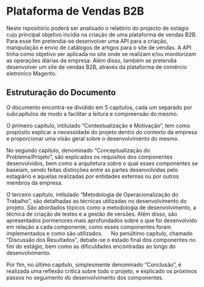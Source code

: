 # Plataforma de Vendas B2B

Neste repositório poderá ser analisado o relatório do projecto de estágio cujo principal objetivo incidia na criação de uma plataforma de vendas B2B. Para esse fim pretendia-se desenvolver uma API para a criação, manipulação e envio de catálogos de artigos para o site de vendas. A API tinha como objetivo ser aplicada no site onde se realizam e/ou monitorizam as operações diárias da empresa. Além disso, também se pretendia desenvolver um site de vendas B2B, através da plataforma de comércio eletrónico Magento. 


## Estruturação do Documento

O documento encontra-se dividido em 5 capítulos, cada um separado por subcapítulos de modo a facilitar a leitura e compreensão do mesmo.

O primeiro capítulo, intitulado “Contextualização e Motivação”, tem como propósito explicar a necessidade do projeto dentro do contexto da empresa e proporcionar uma visão geral sobre o desenvolvimento do mesmo.

No segundo capítulo, denominado “Conceptualização do Problema/Projeto”, são explicados os requisitos dos componentes desenvolvidos, bem como a arquitetura sobre o qual esses componentes se baseiam, sendo feitas distinções entre as partes desenvolvidas pelo estagiário e aquelas realizadas por entidades externas ou por outros membros da empresa.

O terceiro capítulo, intitulado “Metodologia de Operacionalização do Trabalho”, são detalhadas as técnicas utilizadas no desenvolvimento do projeto. São abordados tópicos como a metodologia de desenvolvimento, a técnica de criação de testes e a gestão de versões. Além disso, são apresentados pormenores mais aprofundados sobre o que foi desenvolvido em relação a cada componente, como esses componentes foram implementados e como são utilizados.
 
No penúltimo capítulo, chamado “Discussão dos Resultados”, debate-se o estado final dos componentes no fim do estágio, bem como as dificuldades encontradas ao longo do desenvolvimento.

Por fim, no último capítulo, simplesmente denominado “Conclusão”, é realizada uma reflexão critica sobre todo o projeto, e explicado os próximos passos no seguimento do desenvolvimento dos componentes.
